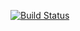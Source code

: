 [![Build Status](https://travis-ci.org/GuevaraMarius/My_Brand_Backend.svg?branch=main)](https://travis-ci.org/GuevaraMarius/My_Brand_Backend)
